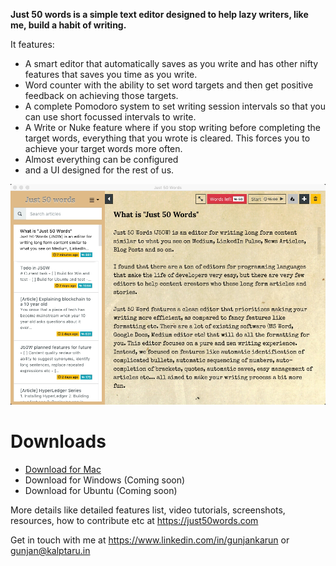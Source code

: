 **Just 50 words is a simple text editor designed to help lazy writers, like me, build a habit of writing.**  
   
It features:  

- A smart editor that automatically saves as you write and has other nifty features that saves you time as you write.
- Word counter with the ability to set word targets and then get positive feedback on achieving those targets.
- A complete Pomodoro system to set writing session intervals so that you can use short focussed intervals to write.
- A Write or Nuke feature where if you stop writing before completing the target words, everything that you wrote is cleared. This forces you to achieve your target words more often.
- Almost everything can be configured
- and a UI designed for the rest of us.  

![Screenshot of Just 50 words](/docs/images/screen-main-window.png?raw=true "Screenshot file")

# Downloads
* [Download for Mac](https://github.com/gunjankarun/just50words/releases/download/v0.1.0-alpha/Just.50.Words-0.1.0.dmg)
* Download for Windows (Coming soon)
* Download for Ubuntu (Coming soon)

More details like detailed features list, video tutorials, screenshots, resources, how to contribute etc at https://just50words.com

Get in touch with me at https://www.linkedin.com/in/gunjankarun or gunjan@kalptaru.in 

